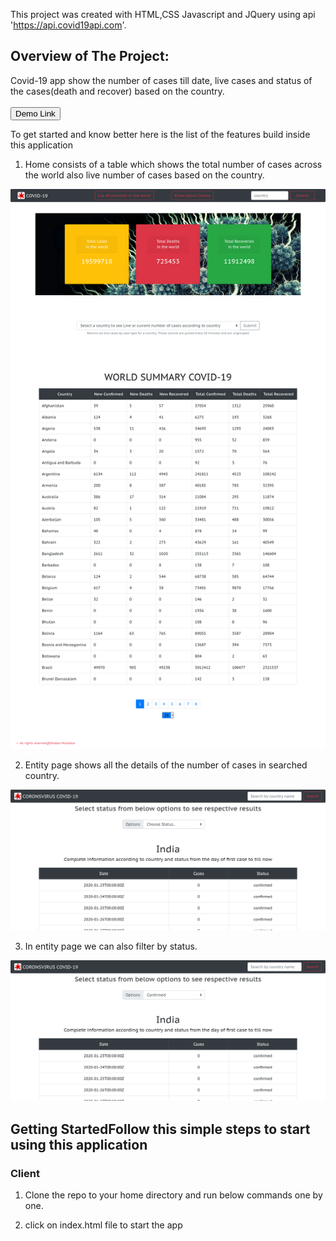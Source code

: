 This project was created  with  HTML,CSS Javascript and JQuery using api 'https://api.covid19api.com'.

## Overview of The Project:
Covid-19 app show the number of cases till date, live cases and status of the cases(death and recover) based on the country.
<br>
<br>
<a href =  "https://covidproject.smullalkar.tech/">
  <button style = "background:red,padding:5px">Demo Link</button>
</a>

To get started and know better here is the list of the features build inside this application

1. Home consists of a table which shows the total number of cases across the world also live number of cases based on the country.
<p> <img src  = "/public/home.png"> </p>

2. Entity page shows all the details of the number of cases in searched country.
<p> <img src  = "/public/table.png"> </p>

3. In entity page we can also filter by status.
<p> <img src  = "/public/tablestatus.png"> </p>

## Getting StartedFollow this simple steps to start using this application

### Client

1.   Clone the repo to your home directory and run below commands one by one.

2.   click on index.html file to start the app



